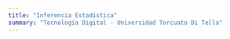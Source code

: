 ```yaml
---
title: "Inferencia Estadística"
summary: "Tecnología Digital - Universidad Torcuato Di Tella"
---
```

